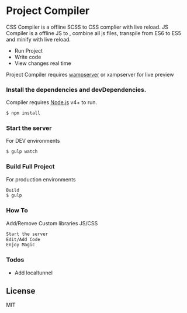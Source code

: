 # Project Compiler

CSS Compiler is a offline SCSS to CSS complier with live reload.
JS Compiler is a offline JS to , combine all js files, transpile from ES6 to ES5 and minify with live reload.

- Run Project
- Write code
- View changes real time

Project Compiler requires [wampserver](https://www.wampserver.com/en/) or xampserver for live preview

### Install the dependencies and devDependencies.

Compiler requires [Node.js](https://nodejs.org/) v4+ to run.

```sh
$ npm install
```

### Start the server

For DEV environments

```sh
$ gulp watch
```

### Build Full Project

For production environments

```sh
Build
$ gulp
```

### How To

Add/Remove Custom libraries JS/CSS

```sh
Start the server
Edit/Add Code
Enjoy Magic
```

### Todos

- Add localtunnel

## License

MIT
